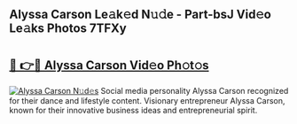 ## Alyssa Carson Le𝚊k𝚎d N𝚞𝚍e - Part-bsJ Vid𝚎o Le𝚊ks Photos 7TFXy

# <h2><a href="http://fbfpz9t.evod.top/?m=Alyssa+Carson">🔗 👉🔴 Alyssa Carson Vid𝚎o Ph𝚘t𝚘s</a></h2>

[![Alyssa Carson N𝚞d𝚎s](https://i.imgur.com/8V9OHl7.gif)](http://fbfpz9t.evod.top/?m=Alyssa+Carson)
Social media personality Alyssa Carson recognized for their dance and lifestyle content. Visionary entrepreneur Alyssa Carson, known for their innovative business ideas and entrepreneurial spirit. 
